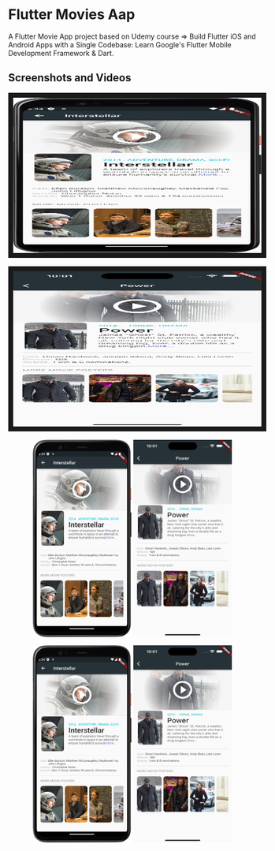 # Flutter Movies Aap

A Flutter Movie App project based on Udemy course => Build Flutter iOS and Android Apps with a Single Codebase: Learn Google's Flutter Mobile Development Framework & Dart.

## Screenshots and Videos

<p align="middle">
<a href="https://youtube.com/shorts/eUeJnf-cD2w" 
target="_blank"><img src="screenshots/android2.png"
alt="Android demo video" width="560" height="315" border="10" /></a>
</p>

<p align="middle">
    <a href="https://youtube.com/shorts/mmf61MQbomo" 
target="_blank"><img src="screenshots/ios2.png"
alt="iOS demo video" width="560" height="315" border="10" /></a>
</p>

<p align="middle">
    <img src="screenshots/android2.png" width="200" height="400"> 
    <img src="screenshots/ios2.png" width="200" height="400"> 
</p>

<p align="middle">
    <img src="screenshots/android2.png" width="200" height="400"> 
    <img src="screenshots/ios2.png" width="200" height="400"> 
</p>
